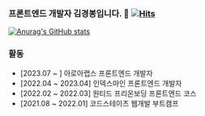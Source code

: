### 프론트엔드 개발자 김경봉입니다. 👋 [![Hits](https://hits.seeyoufarm.com/api/count/incr/badge.svg?url=https%3A%2F%2Fgithub.com%2Fkrim45&count_bg=%2379C83D&title_bg=%23555555&icon=&icon_color=%23E7E7E7&title=hits&edge_flat=false)](https://hits.seeyoufarm.com)


<span>[![Anurag's GitHub stats](https://github-readme-stats.vercel.app/api?username=krim45)](https://github.com/krim45/github-readme-stats)</span>

### 활동

- [2023.07 ~ ] 아로아랩스 프론트엔드 개발자
- [2022.04 ~ 2023.04] 인덱스마인 프론트엔드 개발자
- [2022.02 ~ 2022.03] 원티드 프리온보딩 프론트엔드 코스
- [2021.08 ~ 2022.01] 코드스테이츠 웹개발 부트캠프
<!--
**krim45/krim45** is a ✨ _special_ ✨ repository because its `README.md` (this file) appears on your GitHub profile.

Here are some ideas to get you started:

- 🔭 I’m currently working on ...
- 🌱 I’m currently learning ...
- 👯 I’m looking to collaborate on ...
- 🤔 I’m looking for help with ...
- 💬 Ask me about ...
- 📫 How to reach me: ...
- 😄 Pronouns: ...
- ⚡ Fun fact: ...
-->
